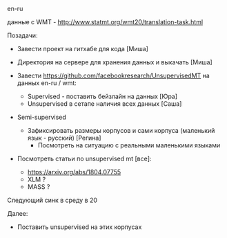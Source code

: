 en-ru

данные с WMT - http://www.statmt.org/wmt20/translation-task.html


Позадачи:
* Завести проект на гитхабе для кода [Миша]
* Директория на сервере для хранения данных и выкачать  [Миша]

* Завести https://github.com/facebookresearch/UnsupervisedMT на данных en-ru / wmt:
  * Supervised - поставить бейзлайн на данных [Юра]
  * Unsupervised в сетапе наличия всех данных [Саша]

* Semi-supervised
  * Зафиксировать размеры корпусов и сами корпуса (маленький язык - русский) [Регина]
    * Посмотреть на ситуацию с реальными маленькими языками

* Посмотреть статьи по unsupervised mt [все]:
  * https://arxiv.org/abs/1804.07755
  * XLM ?
  * MASS ?

Следующий синк в среду в 20

Далее:
  * Поставить unsupervised на этих корпусах
